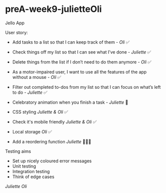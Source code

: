 # preA-week9-julietteOli
Jello App


User story:

* Add tasks to a list so that I can keep track of them - _Oli_ ✅

* Check things off my list so that I can see what I’ve done - _Juliette_ ✅

* Delete things from the list if I don’t need to do them anymore - _Oli_ ✅

* As a motor-impaired user, I want to use all the features of the app without a mouse - _Oli_ ✅

* Filter out completed to-dos from my list so that I can focus on what’s left to do - _Juliette_ ✅

* Celebratory animation when you finish a task - _Juliette_ 🤔

* CSS styling _Juliette & Oli_ ✅

* Check it's mobile friendly _Juliette & Oli_ ✅

* Local storage _Oli_ ✅

* Add a reordering function _Juliette_ 🤔🤔🤔


Testing aims
* Set up nicely coloured error messages 
* Unit testing 
* Integration testing 
* Think of edge cases 



_Juliette_ _Oli_
